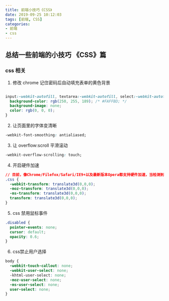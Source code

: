 ```yaml
---
title: 前端小技巧《CSS》
date: 2019-09-25 10:12:03
tags: [前端, CSS]
categories:
- 前端
- css
---
```


## 总结一些前端的小技巧 《CSS》篇

<!-- more -->

### css 相关

1. 修改 chrome 记住密码后自动填充表单的黄色背景

```css

input:-webkit-autofill, textarea:-webkit-autofill, select:-webkit-autofill {
  background-color: rgb(250, 255, 189); /* #FAFFBD; */
  background-image: none;
  color: rgb(0, 0, 0);
}
```

2. 让页面里的字体变清晰

```css
-webkit-font-smoothing: antialiased;
```

3. 让 overflow:scroll 平滑滚动

```css
-webkit-overflow-scrolling: touch;
```

4. 开启硬件加速

```css
// 目前，像Chrome/Filefox/Safari/IE9+以及最新版本Opera都支持硬件加速，当检测到某个DOM元素应用了某些CSS规则时就会自动开启，从而解决页面闪白，保证动画流畅。
.css {
  -webkit-transform: translate3d(0,0,0);
  -moz-transform: translate3d(0,0,0);
  -ms-transform: translate3d(0,0,0);
  transform: translate3d(0,0,0);
}

```

5. css 禁用鼠标事件

```css
.disabled {
  pointer-events: none;
  cursor: default;
  opacity: 0.6;
}
```

6. css禁止用户选择

```css
body {
  -webkit-touch-callout: none;
  -webkit-user-select: none;
  -khtml-user-select: none;
  -moz-user-select: none;
  -ms-user-select: none;
  user-select: none;
}
```